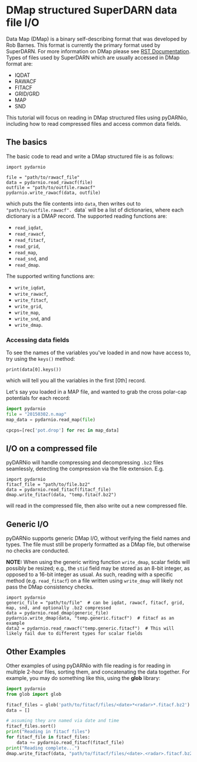 # DMap structured SuperDARN data file I/O

Data Map (DMap) is a binary self-describing format that was developed by Rob Barnes. 
This format is currently the primary format used by SuperDARN. 
For more information on DMap please see [RST Documentation](https://radar-software-toolkit-rst.readthedocs.io/en/latest/).
Types of files used by SuperDARN which are usually accessed in DMap format are:
- IQDAT
- RAWACF
- FITACF
- GRID/GRD
- MAP
- SND

This tutorial will focus on reading in DMap structured files using pyDARNio, including how to read compressed files and access common data fields.

## The basics

The basic code to read and write a DMap structured file is as follows:
```python3
import pydarnio

file = "path/to/rawacf_file"
data = pydarnio.read_rawacf(file)
outfile = "path/to/outfile.rawacf"
pydarnio.write_rawacf(data, outfile)
```
which puts the file contents into `data`, then writes out to `"path/to/outfile.rawacf". `data` will be a list of dictionaries, 
where each dictionary is a DMAP record. The supported reading functions are:

* `read_iqdat`, 
* `read_rawacf`, 
* `read_fitacf`, 
* `read_grid`, 
* `read_map`,  
* `read_snd`, and
* `read_dmap`.

The supported writing functions are:

* `write_iqdat`, 
* `write_rawacf`,
* `write_fitacf`, 
* `write_grid`, 
* `write_map`, 
* `write_snd`, and
* `write_dmap`.

### Accessing data fields
To see the names of the variables you've loaded in and now have access to, try using the `keys()` method:
```python3
print(data[0].keys())
```
which will tell you all the variables in the first [0th] record.

Let's say you loaded in a MAP file, and wanted to grab the cross polar-cap potentials for each record:
```python
import pydarnio
file = "20150302.n.map"
map_data = pydarnio.read_map(file)

cpcps=[rec['pot.drop'] for rec in map_data]
```

## I/O on a compressed file

pyDARNio will handle compressing and decompressing `.bz2` files seamlessly, detecting the compression via the file extension. E.g.
```python3
import pydarnio
fitacf_file = "path/to/file.bz2"
data = pydarnio.read_fitacf(fitacf_file)
dmap.write_fitacf(data, "temp.fitacf.bz2")
```
will read in the compressed file, then also write out a new compressed file.

## Generic I/O
pyDARNio supports generic DMap I/O, without verifying the field names and types. The file must still
be properly formatted as a DMap file, but otherwise no checks are conducted.

**NOTE:** When using the generic writing function `write_dmap`, scalar fields will possibly be resized; e.g., the `stid`
field may be stored as an 8-bit integer, as opposed to a 16-bit integer as usual. As such, reading with a specific method
(e.g. `read_fitacf`) on a file written using `write_dmap` will likely not pass the DMap consistency checks.
```python3
import pydarnio
generic_file = "path/to/file"  # can be iqdat, rawacf, fitacf, grid, map, snd, and optionally .bz2 compressed
data = pydarnio.read_dmap(generic_file)
pydarnio.write_dmap(data, "temp.generic.fitacf")  # fitacf as an example
data2 = pydarnio.read_rawacf("temp.generic.fitacf")  # This will likely fail due to different types for scalar fields
```

## Other Examples

Other examples of using pyDARNio with file reading is for reading in multiple 2-hour files, sorting them, and concatenating the data together.
For example, you may do something like this, using the **glob** library:

```python
import pydarnio 
from glob import glob

fitacf_files = glob('path/to/fitacf/files/<date>*<radar>*.fitacf.bz2')
data = []

# assuming they are named via date and time
fitacf_files.sort()
print("Reading in fitacf files")
for fitacf_file in fitacf_files:
    data += pydarnio.read_fitacf(fitacf_file)
print("Reading complete...")
dmap.write_fitacf(data, "path/to/fitacf/files/<date>.<radar>.fitacf.bz2")  # Write the concatenated data together
```
